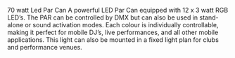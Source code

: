 70 watt Led Par Can
A powerful LED Par Can equipped with 12 x 3 watt RGB LED’s.
The PAR can be controlled by DMX but can also be used in stand-alone or sound activation modes.
Each colour is individually controllable, making it perfect for mobile DJ’s, live performances, and all other mobile applications. This light can also be mounted in a fixed light plan for clubs and performance venues.
